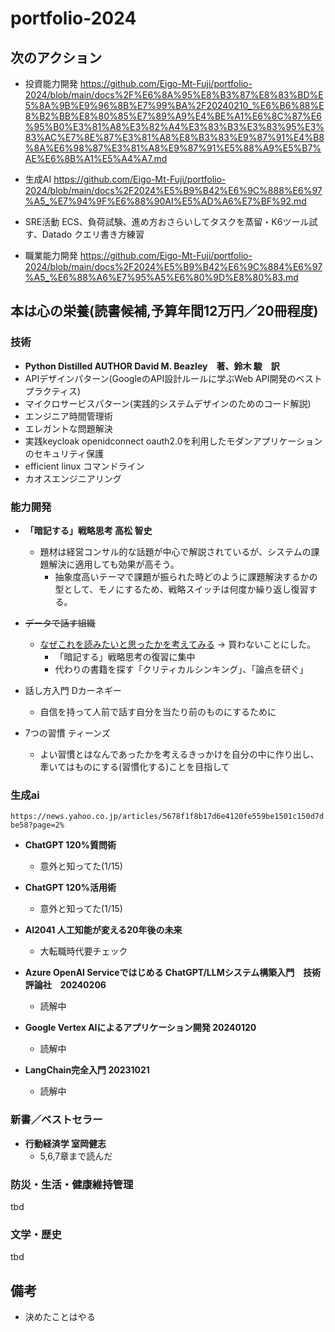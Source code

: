 
# portfolio-2024

## 次のアクション

- 投資能力開発 https://github.com/Eigo-Mt-Fuji/portfolio-2024/blob/main/docs%2F%E6%8A%95%E8%B3%87%E8%83%BD%E5%8A%9B%E9%96%8B%E7%99%BA%2F20240210_%E6%B6%88%E8%B2%BB%E8%80%85%E7%89%A9%E4%BE%A1%E6%8C%87%E6%95%B0%E3%81%A8%E3%82%A4%E3%83%B3%E3%83%95%E3%83%AC%E7%8E%87%E3%81%A8%E8%B3%83%E9%87%91%E4%B8%8A%E6%98%87%E3%81%A8%E9%87%91%E5%88%A9%E5%B7%AE%E6%8B%A1%E5%A4%A7.md

- 生成AI https://github.com/Eigo-Mt-Fuji/portfolio-2024/blob/main/docs%2F2024%E5%B9%B42%E6%9C%888%E6%97%A5_%E7%94%9F%E6%88%90AI%E5%AD%A6%E7%BF%92.md

- SRE活動 ECS、負荷試験、進め方おさらいしてタスクを蒸留・K6ツール試す、Datado クエリ書き方練習

- 職業能力開発 https://github.com/Eigo-Mt-Fuji/portfolio-2024/blob/main/docs%2F2024%E5%B9%B42%E6%9C%884%E6%97%A5_%E6%88%A6%E7%95%A5%E6%80%9D%E8%80%83.md

## 本は心の栄養(読書候補,予算年間12万円／20冊程度)

### 技術

- **Python Distilled AUTHOR David M. Beazley　著、鈴木 駿　訳**
- APIデザインパターン(GoogleのAPI設計ルールに学ぶWeb API開発のベストプラクティス)
- マイクロサービスパターン(実践的システムデザインのためのコード解説)
- エンジニア時間管理術
- エレガントな問題解決
- 実践keycloak openidconnect oauth2.0を利用したモダンアプリケーションのセキュリティ保護
- efficient linux コマンドライン
- カオスエンジニアリング

### 能力開発

- **「暗記する」戦略思考 高松 智史**
  - 題材は経営コンサル的な話題が中心で解説されているが、システムの課題解決に適用しても効果が高そう。
    - 抽象度高いテーマで課題が振られた時どのように課題解決するかの型として、モノにするため、戦略スイッチは何度か繰り返し復習する。

- ~~データで話す組織~~
  - [なぜこれを読みたいと思ったかを考えてみる](https://github.com/Eigo-Mt-Fuji/portfolio-2024/blob/main/docs/%E8%81%B7%E8%83%BD%E9%96%8B%E7%99%BA/2024%E5%B9%B42%E6%9C%8811%E6%97%A5_%E3%83%87%E3%83%BC%E3%82%BF%E3%81%A7%E8%A9%B1%E3%81%99%E7%B5%84%E7%B9%94%E3%81%A8%E3%81%84%E3%81%86%E6%9B%B8%E7%B1%8D%E3%82%92%E3%81%AA%E3%81%9C%E8%AA%AD%E3%82%80.md) -> 買わないことにした。
    - 「暗記する」戦略思考の復習に集中
    - 代わりの書籍を探す「クリティカルシンキング」、「論点を研ぐ」

- 話し方入門 Dカーネギー
  - 自信を持って人前で話す自分を当たり前のものにするために
- 7つの習慣 ティーンズ
  - よい習慣とはなんであったかを考えるきっかけを自分の中に作り出し、牽いてはものにする(習慣化する)ことを目指して

### 生成ai

`https://news.yahoo.co.jp/articles/5678f1f8b17d6e4120fe559be1501c150d7dbe58?page=2%`

- **ChatGPT 120%質問術**
  - 意外と知ってた(1/15)
- **ChatGPT 120%活用術**
  - 意外と知ってた(1/15)
- **AI2041 人工知能が変える20年後の未来**
  - 大転職時代要チェック

- **Azure OpenAI Serviceではじめる ChatGPT/LLMシステム構築入門　技術評論社　20240206**
  - 読解中
- **Google Vertex AIによるアプリケーション開発 20240120**
  - 読解中
- **LangChain完全入門 20231021**
  - 読解中

### 新書／ベストセラー

- **行動経済学 室岡健志**
  - 5,6,7章まで読んだ

### 防災・生活・健康維持管理

tbd

### 文学・歴史

tbd


## 備考

- 決めたことはやる


